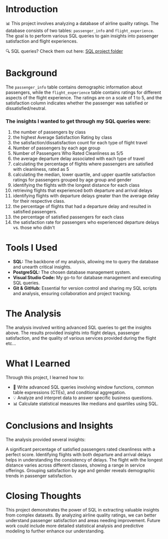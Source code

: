 # Introduction
📊 This project involves analyzing a database of airline quality ratings. The database consists of two tables: `passenger_info` and `flight_experience`. The goal is to perform various SQL queries to gain insights into passenger satisfaction and flight experiences.

🔍 SQL queries? Check them out here: [SQL project folder](/sql_project/)

# Background
The `passenger_info` table contains demographic information about passengers, while the `flight_experience` table contains ratings for different aspects of the flight experience. The ratings are on a scale of 1 to 5, and the satisfaction column indicates whether the passenger was satisfied or dissatisfied/neutral.

### The insights I wanted to get through my SQL queries were:
1. the number of passengers by class
2. the highest Average Satisfaction Rating by class
3. the satisfaction/dissatisfaction count for each type of flight travel
4. Number of passengers by each age group
5. Number of Passengers Who Rated Cleanliness as 5/5
6. the average departure delay associated with each type of travel
7. calculating the percentage of flights where passengers are satisfied with cleanliness, rated as 5
8. calculating the median, lower quartile, and upper quartile satisfaction ratings for passengers 
grouped by age group and gender
9. identifying the flights with the longest distance for each class
10. retrieving flights that experienced both departure and arrival delays
11. identifying flights with departure delays greater than the average delay for their respective class.
12. the percentage of flights that had a departure delay and resulted in satisfied passengers.
13. the percentage of satisfied passengers for each class
14. the satisfaction rate for passengers who experienced departure delays vs. those who didn't

# Tools I Used
- **SQL:** The backbone of my analysis, allowing me to query the database and unearth critical insights.
- **PostgreSQL:** The chosen database management system.
- **Visual Studio Code:** My go-to for database management and executing SQL queries.
- **Git & GitHub:** Essential for version control and sharing my SQL scripts and analysis, ensuring collaboration and project tracking.

# The Analysis
The analysis involved writing advanced SQL queries to get the insights above. The results provided insights into flight delays, passenger satisfaction, and the quality of various services provided during the flight etc...

# What I Learned
Through this project, I learned how to:

- 🧩 Write advanced SQL queries involving window functions, common table expressions (CTEs), and conditional aggregation.
- 💡 Analyze and interpret data to answer specific business questions.
- 📊 Calculate statistical measures like medians and quartiles using SQL.

# Conclusions and Insights
The analysis provided several insights:

A significant percentage of satisfied passengers rated cleanliness with a perfect score.
Identifying flights with both departure and arrival delays helps in understanding the consistency of delays.
The flight with the longest distance varies across different classes, showing a range in service offerings.
Grouping satisfaction by age and gender reveals demographic trends in passenger satisfaction.

# Closing Thoughts

This project demonstrates the power of SQL in extracting valuable insights from complex datasets. By analyzing airline quality ratings, we can better understand passenger satisfaction and areas needing improvement. Future work could include more detailed statistical analysis and predictive modeling to further enhance our understanding.